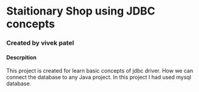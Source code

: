 <h1>Staitionary Shop using JDBC concepts</h1>
<h3>Created by vivek patel</h3>
<h4>Descrpition</h4>
<p>This project is created for learn basic concepts of jdbc driver. How we can connect the database to any Java project. In this project I had used mysql database.</p>